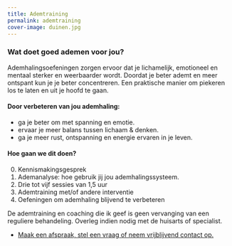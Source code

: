 ```yaml
---
title: Ademtraining
permalink: ademtraining
cover-image: duinen.jpg
---
```


### Wat doet goed ademen voor jou?

Ademhalingsoefeningen zorgen ervoor dat je lichamelijk, emotioneel en mentaal sterker en weerbaarder wordt. Doordat je beter ademt en meer ontspant kun je je beter concentreren. Een praktische manier om piekeren los te laten en uit je hoofd te gaan.

#### Door verbeteren van jou ademhaling:

* ga je beter om met spanning en emotie.
* ervaar je meer balans tussen lichaam & denken.
* ga je meer rust, ontspanning en energie ervaren in je leven.


#### Hoe gaan we dit doen?

0. Kennismakingsgesprek
1. Ademanalyse: hoe gebruik jij jou ademhalingssysteem.
2. Drie tot vijf sessies van 1,5 uur
3. Ademtraining met/of andere interventie
4. Oefeningen om ademhaling blijvend te verbeteren

<p class="smallprint">
De ademtraining en coaching die ik geef is geen vervanging van een reguliere behandeling. Overleg indien nodig met de huisarts of specialist.
</p>

<ul class="call-to-action">
  <li><a href="/maak-een-afspraak">Maak een afspraak, stel een vraag of neem vrijblijvend contact op.</a></li>
</ul>
